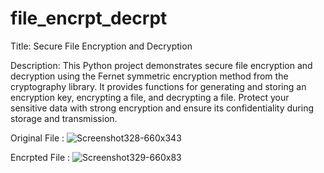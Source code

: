 # file_encrpt_decrpt

Title: Secure File Encryption and Decryption

Description: This Python project demonstrates secure file encryption and decryption using the Fernet symmetric encryption method from the cryptography library. It provides functions for generating and storing an encryption key, encrypting a file, and decrypting a file. Protect your sensitive data with strong encryption and ensure its confidentiality during storage and transmission.

Original File : 
![Screenshot328-660x343](https://github.com/athiyaman-m/file_encrpt_decrpt/assets/116479721/021bf1f5-0331-462f-be58-8d9b945f5dce)

Encrpted File : 
![Screenshot329-660x83](https://github.com/athiyaman-m/file_encrpt_decrpt/assets/116479721/9f97d61a-20cc-4cc8-af3a-78a6c780fb6b)
